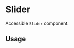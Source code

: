 # Slider

Accessible `Slider` component.

<!-- INJECT_TOC -->

## Usage

<!-- IMPORT_EXAMPLE src/slider/stories/__js/components/Slider.component.jsx -->

<!-- CODESANDBOX
link_title: Slider - Open On Sandbox
js: src/slider/stories/__js/components/Slider.component.jsx
css: src/slider/stories/Slider.css
-->

<!-- INJECT_COMPOSITION src/slider -->

<!-- INJECT_PROPS src/slider -->
